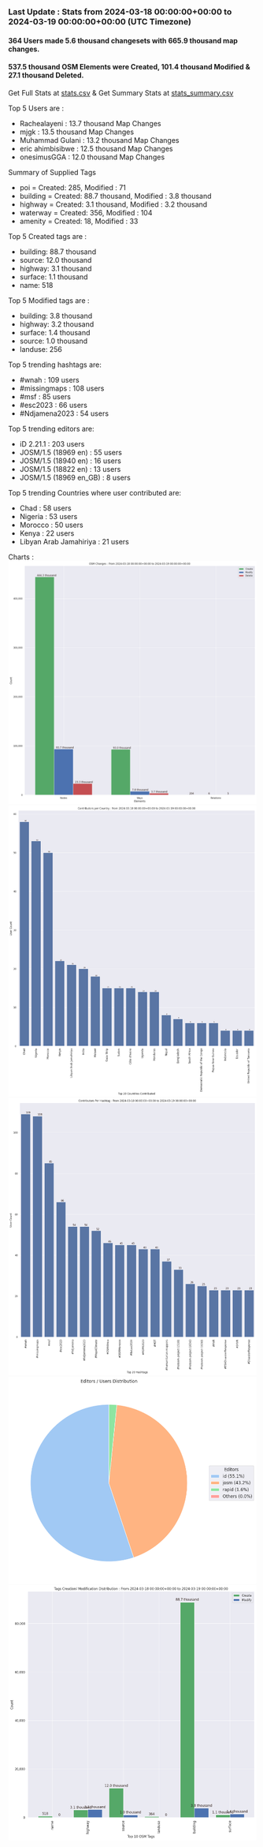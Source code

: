 ### Last Update : Stats from 2024-03-18 00:00:00+00:00 to 2024-03-19 00:00:00+00:00 (UTC Timezone)

#### 364 Users made 5.6 thousand changesets with 665.9 thousand map changes.
#### 537.5 thousand OSM Elements were Created, 101.4 thousand Modified & 27.1 thousand Deleted.
Get Full Stats at [stats.csv](/stats/hotosm/Daily/stats.csv)
 & Get Summary Stats at [stats_summary.csv](/stats/hotosm/Daily/stats_summary.csv)

Top 5 Users are : 
- Rachealayeni : 13.7 thousand Map Changes
- mjgk : 13.5 thousand Map Changes
- Muhammad Gulani : 13.2 thousand Map Changes
- eric ahimbisibwe : 12.5 thousand Map Changes
- onesimusGGA : 12.0 thousand Map Changes

Summary of Supplied Tags
- poi = Created: 285, Modified : 71
- building = Created: 88.7 thousand, Modified : 3.8 thousand
- highway = Created: 3.1 thousand, Modified : 3.2 thousand
- waterway = Created: 356, Modified : 104
- amenity = Created: 18, Modified : 33


Top 5 Created tags are :
- building: 88.7 thousand
- source: 12.0 thousand
- highway: 3.1 thousand
- surface: 1.1 thousand
- name: 518


Top 5 Modified tags are :
- building: 3.8 thousand
- highway: 3.2 thousand
- surface: 1.4 thousand
- source: 1.0 thousand
- landuse: 256


Top 5 trending hashtags are:
- #wnah : 109 users
- #missingmaps : 108 users
- #msf : 85 users
- #esc2023 : 66 users
- #Ndjamena2023 : 54 users


Top 5 trending editors are:
- iD 2.21.1 : 203 users
- JOSM/1.5 (18969 en) : 55 users
- JOSM/1.5 (18940 en) : 16 users
- JOSM/1.5 (18822 en) : 13 users
- JOSM/1.5 (18969 en_GB) : 8 users


Top 5 trending Countries where user contributed are:
- Chad : 58 users
- Nigeria : 53 users
- Morocco : 50 users
- Kenya : 22 users
- Libyan Arab Jamahiriya : 21 users


 Charts : 
![Alt text](./stats_osm_changes.png) 
![Alt text](./stats_users_per_country.png) 
![Alt text](./stats_users_per_hashtag.png) 
![Alt text](./stats_editors_pie_chart.png) 
![Alt text](./stats_tags.png) 
